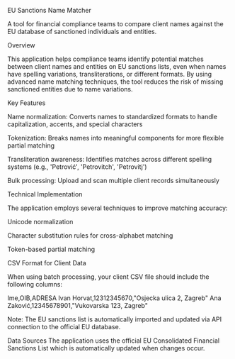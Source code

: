 EU Sanctions Name Matcher

A tool for financial compliance teams to compare client names against the EU database of sanctioned individuals and entities.

Overview

This application helps compliance teams identify potential matches between client names and entities on EU sanctions lists, 
even when names have spelling variations, transliterations, or different formats. By using advanced name matching techniques, 
the tool reduces the risk of missing sanctioned entities due to name variations.

Key Features

Name normalization: Converts names to standardized formats to handle capitalization, accents, and special characters

Tokenization: Breaks names into meaningful components for more flexible partial matching

Transliteration awareness: Identifies matches across different spelling systems (e.g., 'Petrović', 'Petrovitch', 'Petrovitj')

Bulk processing: Upload and scan multiple client records simultaneously

Technical Implementation

The application employs several techniques to improve matching accuracy:

Unicode normalization

Character substitution rules for cross-alphabet matching

Token-based partial matching

CSV Format for Client Data

When using batch processing, your client CSV file should include the following columns:

Ime,OIB,ADRESA
Ivan Horvat,12312345670,"Osjecka ulica 2, Zagreb"
Ana Zaković,12345678901,"Vukovarska 123, Zagreb"

Note: The EU sanctions list is automatically imported and updated via API connection to the official EU database.

Data Sources
The application uses the official EU Consolidated Financial Sanctions List which is automatically updated when changes occur.

